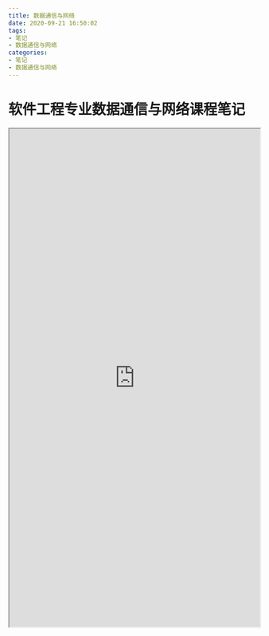 ```yaml
---
title: 数据通信与网络
date: 2020-09-21 16:50:02
tags:
- 笔记
- 数据通信与网络
categories:
- 笔记
- 数据通信与网络
---
```

# 软件工程专业数据通信与网络课程笔记
<!-- more -->
<iframe src="http://file.panjiangtao.cn/%E6%95%B0%E6%8D%AE%E9%80%9A%E4%BF%A1%E4%B8%8E%E7%BD%91%E7%BB%9C.pdf" width="100%" height="1000px"></iframe>
